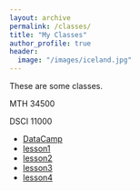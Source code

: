 ```yaml
---
layout: archive
permalink: /classes/
title: "My Classes"
author_profile: true
header:
  image: "/images/iceland.jpg"
---
```

These are some classes.

MTH 34500

DSCI 11000

+ [DataCamp](example.html)
+ [lesson1](lesson01.html)
+ [lesson2](lesson02.html)
+ [lesson3](lesson03.Rmd)
+ [lesson4](lesson04.ipynb)

